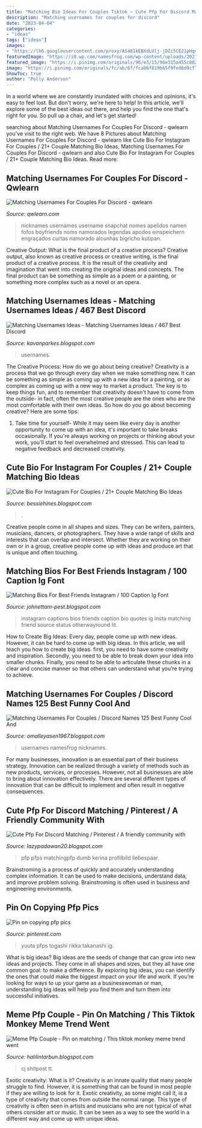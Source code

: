 ```yaml
---
title: "Matching Bio Ideas For Couples Tiktok ~ Cute Pfp For Discord Matching / Pinterest / A Friendly Community With"
description: "Matching usernames for couples for discord"
date: "2023-04-04"
categories:
- "ideas"
tags: ["ideas"]
images:
- "https://lh6.googleusercontent.com/proxy/AS481kEBXdLUlj-jDZi5CE21pHqvdBEyrEKiex4tU35tHHAKZgG0PPhLFzXl88U0XZ9kEi04IBFHQkDARRaI0dOebdbCINMCY26oBXqrD0PFdTFSlwpBLmWzFsBPjzND=w1200-h630-p-k-no-nu"
featuredImage: "https://i0.wp.com/namesfrog.com/wp-content/uploads/2021/05/Cute-Couples-Usernames-1.png"
featured_image: "https://i.pinimg.com/originals/96/e3/15/96e315a455c8025f63ba5fc88d6dd384.jpg"
image: "https://i.pinimg.com/originals/fc/ab/6f/fcab6f819b65f9fed6d9cf717ca7cdbe.jpg"
ShowToc: true
author: "Polly Anderson"
---
```



In a world where we are constantly inundated with choices and opinions, it's easy to feel lost. But don't worry, we're here to help! In this article, we'll explore some of the best ideas out there, and help you find the one that's right for you. So pull up a chair, and let's get started!

	

		
searching about Matching Usernames For Couples For Discord - qwlearn you've visit to the right web. We have 8 Pictures about Matching Usernames For Couples For Discord - qwlearn like Cute Bio For Instagram For Couples / 21+ Couple Matching Bio Ideas, Matching Usernames For Couples For Discord - qwlearn and also Cute Bio For Instagram For Couples / 21+ Couple Matching Bio Ideas. Read more:
		
    
## Matching Usernames For Couples For Discord - Qwlearn

<img loading=lazy src="https://i.pinimg.com/736x/81/0e/fe/810efe10d48e6f74c168a68526d8a236.jpg" onerror="this.onerror=null;this.src='https://tse2.mm.bing.net/th?id=OIP.lPWjx8cxPhps400niype_AHaM9&amp;pid=15.1';" alt="Matching Usernames For Couples For Discord - qwlearn">

_Source: qwlearn.com_

>nicknames usernames username snapchat nomes apelidos namen fofos boyfriends noms namorados legendas apodos einspeichern engraçados curtas namorado alcunhas bigricho kutipan. 

	

Creative Output: What is the final product of a creative process?
Creative output, also known as creative process or creative writing, is the final product of a creative process. It is the result of the creativity and imagination that went into creating the original ideas and concepts. The final product can be something as simple as a poem or a painting, or something more complex such as a novel or an opera.

    
## Matching Usernames Ideas - Matching Usernames Ideas / 467 Best Discord

<img loading=lazy src="https://lh6.googleusercontent.com/proxy/AS481kEBXdLUlj-jDZi5CE21pHqvdBEyrEKiex4tU35tHHAKZgG0PPhLFzXl88U0XZ9kEi04IBFHQkDARRaI0dOebdbCINMCY26oBXqrD0PFdTFSlwpBLmWzFsBPjzND=w1200-h630-p-k-no-nu" onerror="this.onerror=null;this.src='https://tse1.mm.bing.net/th?id=OIP.AmTb-wXaEfX5OqWUFSI6DQHaHn&amp;pid=15.1';" alt="Matching Usernames Ideas - Matching Usernames Ideas / 467 Best Discord">

_Source: kavanparkes.blogspot.com_

>usernames. 

	

The Creative Process: How do we go about being creative?
Creativity is a process that we go through every day when we make something new. It can be something as simple as coming up with a new idea for a painting, or as complex as coming up with a new way to market a product. The key is to keep things fun, and to remember that creativity doesn't have to come from the outside- in fact, often the most creative people are the ones who are the most comfortable with their own ideas. So how do you go about becoming creative? Here are some tips: 
1) Take time for yourself- While it may seem like every day is another opportunity to come up with an idea, it's important to take breaks occasionally. If you're always working on projects or thinking about your work, you'll start to feel overwhelmed and stressed. This can lead to negative feedback and decreased creativity.

    
## Cute Bio For Instagram For Couples / 21+ Couple Matching Bio Ideas

<img loading=lazy src="https://lh6.googleusercontent.com/proxy/wyxtBqTP5cbqlAQCRj5eVb6nY_aZCxVcqww7NkCUMXC6obGYFalQsoEzA0O3scdoKz1u8SdXt-zE5poVMXYHFWKAY54cBmNDvfiRwEbqEYBlaK287JoAyc-8luKccswI=w1200-h630-p-k-no-nu" onerror="this.onerror=null;this.src='https://tse3.mm.bing.net/th?id=OIP.MdeUtGk_WuYpQdNk_RjTqAHaJr&amp;pid=15.1';" alt="Cute Bio For Instagram For Couples / 21+ Couple Matching Bio Ideas">

_Source: bessiehines.blogspot.com_

>. 

	

Creative people come in all shapes and sizes. They can be writers, painters, musicians, dancers, or photographers. They have a wide range of skills and interests that can overlap and intersect. Whether they are working on their own or in a group, creative people come up with ideas and produce art that is unique and often touching.

    
## Matching Bios For Best Friends Instagram / 100 Caption Ig Font

<img loading=lazy src="https://i.pinimg.com/originals/fc/ab/6f/fcab6f819b65f9fed6d9cf717ca7cdbe.jpg" onerror="this.onerror=null;this.src='https://tse1.mm.bing.net/th?id=OIP.OdA8D2mqfT2FmHBAtWFjoAHaNH&amp;pid=15.1';" alt="Matching Bios For Best Friends Instagram / 100 Caption Ig Font">

_Source: johnettam-pest.blogspot.com_

>instagram captions bios friends caption bio quotes ig insta matching friend source status otherwayround lit. 

	

How to Create Big Ideas:
Every day, people come up with new ideas. However, it can be hard to come up with big ideas. In this article, we will teach you how to create big ideas. first, you need to have some creativity and inspiration. Secondly, you need to be able to break down your idea into smaller chunks. Finally, you need to be able to articulate these chunks in a clear and concise manner so that others can understand what you’re trying to achieve.

    
## Matching Usernames For Couples / Discord Names 125 Best Funny Cool And

<img loading=lazy src="https://i0.wp.com/namesfrog.com/wp-content/uploads/2021/05/Cute-Couples-Usernames-1.png" onerror="this.onerror=null;this.src='https://tse1.mm.bing.net/th?id=OIP.1kIKMW_0kBrw6jjGK37XlwHaE8&amp;pid=15.1';" alt="Matching Usernames For Couples / Discord Names 125 Best Funny Cool And">

_Source: omalleyasen1967.blogspot.com_

>usernames namesfrog nicknames. 

	

For many businesses, innovation is an essential part of their business strategy. Innovation can be realized through a variety of methods such as new products, services, or processes. However, not all businesses are able to bring about innovation effectively. There are several different types of innovation that can be difficult to implement and often result in negative consequences.

    
## Cute Pfp For Discord Matching / Pinterest / A Friendly Community With

<img loading=lazy src="https://lh3.googleusercontent.com/proxy/zZAIWkAO-0V9_aOa9JWOstqBIfxsr0gGYHh4NEeBJ56CsQdsSOFeUpn1j4Db-c8rH7t4si3FlsovonF4czBP6TcuopO-3mUmg9mHB0RxVNgM_CsWT-o7seWVDM6kzYaV=w1200-h630-p-k-no-nu" onerror="this.onerror=null;this.src='https://tse3.mm.bing.net/th?id=OIP.wjLnlKxTTghfK4kO9m816wAAAA&amp;pid=15.1';" alt="Cute Pfp For Discord Matching / Pinterest / A friendly community with">

_Source: lazypadawan20.blogspot.com_

>pfp pfps matchingpfp dumb kerina profilbild liebespaar. 

	

Brainstroming is a process of quickly and accurately understanding complex information. It can be used to make decisions, understand data, and improve problem solving. Brainstroming is often used in business and engineering environments.

    
## Pin On Copying Pfp Pics

<img loading=lazy src="https://i.pinimg.com/originals/7d/7a/08/7d7a08a8490a4f992b6010a3662ac6cc.jpg" onerror="this.onerror=null;this.src='https://tse2.mm.bing.net/th?id=OIP.phjko2bfE8cMVSkZpsVgsAHaHa&amp;pid=15.1';" alt="Pin on copying pfp pics">

_Source: pinterest.com_

>yuuta pfps togashi rikka takanashi ig. 

	

What is big ideas?
Big ideas are the seeds of change that can grow into new ideas and projects. They come in all shapes and sizes, but they all have one common goal: to make a difference. By exploring big ideas, you can identify the ones that could make the biggest impact on your life and work. If you’re looking for ways to up your game as a businesswoman or man, understanding big ideas will help you find them and turn them into successful initiatives.

    
## Meme Pfp Couple - Pin On Matching / This Tiktok Monkey Meme Trend Went

<img loading=lazy src="https://i.pinimg.com/originals/96/e3/15/96e315a455c8025f63ba5fc88d6dd384.jpg" onerror="this.onerror=null;this.src='https://tse2.mm.bing.net/th?id=OIP.twCxGA-MZNoL7fMZkEAC1AHaHc&amp;pid=15.1';" alt="Meme Pfp Couple - Pin on matching / This tiktok monkey meme trend went">

_Source: halilintarbun.blogspot.com_

>cj shitpost tt. 

	

Exotic creativity: What is it?
Creativity is an innate quality that many people struggle to find. However, it is something that can be found in most people if they are willing to look for it. Exotic creativity, as some might call it, is a type of creativity that comes from outside the normal range. This type of creativity is often seen in artists and musicians who are not typical of what others consider art or music. It can be seen as a way to see the world in a different way and come up with unique ideas.

